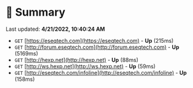 # 📖 Summary
Last updated: **4/21/2022, 10:40:24 AM**

- `GET` [https://eseqtech.com](https://eseqtech.com) - **Up** (215ms)
- `GET` [http://forum.eseqtech.com](http://forum.eseqtech.com) - **Up** (5169ms)
- `GET` [http://hexp.net](http://hexp.net) - **Up** (88ms)
- `GET` [http://ws.hexp.net](http://ws.hexp.net) - **Up** (59ms)
- `GET` [http://eseqtech.com/infoline](http://eseqtech.com/infoline) - **Up** (158ms)
